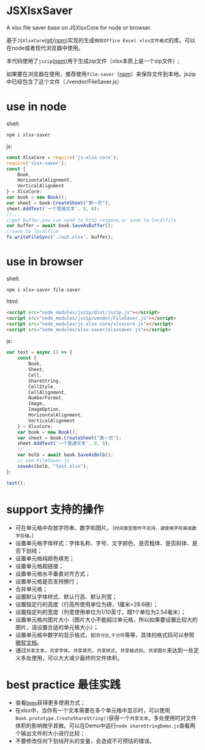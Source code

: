 # JSXlsxSaver
A xlsx file saver base on JSXlsxCore for node or browser.

基于`JSXlsxCore`([git](https://github.com/jifengg/JSXlsxCore)/[npm](https://www.npmjs.com/package/js-xlsx-core))实现的生成`微软Office Excel xlsx文件格式`的库。可以在node或者现代浏览器中使用。

本代码使用了`jszip`([npm](https://www.npmjs.com/package/jszip))用于生成zip文件（xlsx本质上是一个zip文件）;

如果要在浏览器在使用，推荐使用`file-saver`（[npm](https://www.npmjs.com/package/file-saver)）来保存文件到本地。jszip中已经包含了这个文件（./vendor/FileSaver.js）

# use in node

shell:
```shell
npm i xlsx-saver
```

js:

```javascript
const XlsxCore = require('js-xlsx-core');
require('xlsx-saver');
const {
    Book,
    HorizontalAlignment,
    VerticalAlignment
} = XlsxCore;
var book = new Book();
var sheet = book.CreateSheet("第一页");
sheet.AddText('一个普通文本', 0, 0);
//...
//get buffer,you can send to http respone,or save to localfile
var buffer = await book.SaveAsBuffer();
//save to localfile
fs.writeFileSync('./out.xlsx', buffer);
```


# use in browser

shell:
```shell
npm i xlsx-saver file-saver
```

html:

```html
<script src="node_modules/jszip/dist/jszip.js"></script>
<script src="node_modules/jszip/vendor/FileSaver.js"></script>
<script src="node_modules/js-xlsx-core/xlsxcore.js"></script>
<script src="node_modules/xlsx-saver/xlsxsaver.js"></script>
```

js:
```javascript
var test = async () => {
    const {
        Book,
        Sheet,
        Cell,
        ShareString,
        CellStyle,
        CellAlignment,
        NumberFormat,
        Image,
        ImageOption,
        HorizontalAlignment,
        VerticalAlignment
    } = XlsxCore;
    var book = new Book();
    var sheet = book.CreateSheet("第一页");
    sheet.AddText('一个普通文本', 0, 0);
    //...
    var bolb = await book.SaveAsBolb();
    // see FileSaver.js
    saveAs(bolb, "test.xlsx");
};

test();
```

# support 支持的操作

- 可在单元格中存放字符串、数字和图片。（`时间类型暂时不支持，请使用字符串或数字存储。`）
- 设置单元格字体样式：字体名称、字号、文字颜色、是否粗体、是否斜体、是否下划线；
- 设置单元格纯颜色填充；
- 设置单元格超链接；
- 设置单元格水平垂直对齐方式；
- 设置单元格是否支持换行；
- 合并单元格；
- 设置默认字体样式、默认行高、默认列宽；
- 设置指定行的高度（行高所使用单位为磅，1厘米=28.6磅）；
- 设置指定列的宽度（列宽使用单位为1/10英寸，既1个单位为2.54毫米）；
- 设置单元格内图片大小（图片大小不能超过单元格，所以如果要设置比较大的图片，请设置合适的单元格大小）；
- 设置单元格中数字的显示格式，如`百分比`,`千分符`等等，具体的格式码可以参照[微软文档](https://support.office.com/zh-cn/article/%E6%95%B0%E5%AD%97%E6%A0%BC%E5%BC%8F%E4%BB%A3%E7%A0%81-5026bbd6-04bc-48cd-bf33-80f18b4eae68)。
- 通过`共享文本`、`共享字体`、`共享填充`、`共享样式`、`共享格式码`、`共享图片`来达到一处定义多处使用，可以大大减少最终的文件体积。

# best practice 最佳实践

- 查看[`Demo`](https://github.com/jifengg/JSXlsxDemo)获得更多使用方式；
- 在xlsx中，当你有一个文本需要在多个单元格中显示时，可以使用`Book.prototype.CreateShareString()`获得一个`共享文本`，多处使用时对文件体积的影响微乎其微。可以在Demo中运行`node shareStringDemo.js`查看两个输出文件的大小进行比较；
- 不要修改任何下划线开头的变量，会造成不可预估的错误。